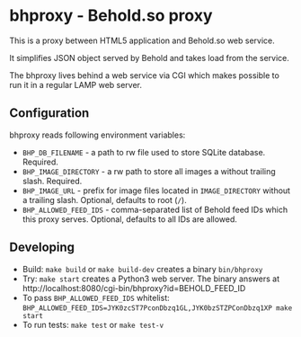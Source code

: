 # bhproxy - Behold.so proxy

This is a proxy between HTML5 application and Behold.so web service.

It simplifies JSON object served by Behold and takes load from the service.

The bhproxy lives behind a web service via CGI which makes possible to run it in a regular LAMP web server.

## Configuration

bhproxy reads following environment variables:

* `BHP_DB_FILENAME` - a path to rw file used to store SQLite database. Required.
* `BHP_IMAGE_DIRECTORY` - a rw path to store all images a without trailing slash. Required.
* `BHP_IMAGE_URL` - prefix for image files located in `IMAGE_DIRECTORY` without a trailing slash. Optional, defaults to root (`/`).
* `BHP_ALLOWED_FEED_IDS` - comma-separated list of Behold feed IDs which this proxy serves. Optional, defaults to all IDs are allowed.

## Developing

* Build: `make build` or `make build-dev` creates a binary `bin/bhproxy`
* Try: `make start` creates a Python3 web server. The binary answers at http://localhost:8080/cgi-bin/bhproxy?id=BEHOLD_FEED_ID
* To pass `BHP_ALLOWED_FEED_IDS` whitelist: `BHP_ALLOWED_FEED_IDS=JYK0zcST7PconDbzq1GL,JYK0bzSTZPConDbzq1XP make start`
* To run tests: `make test` or `make test-v`

